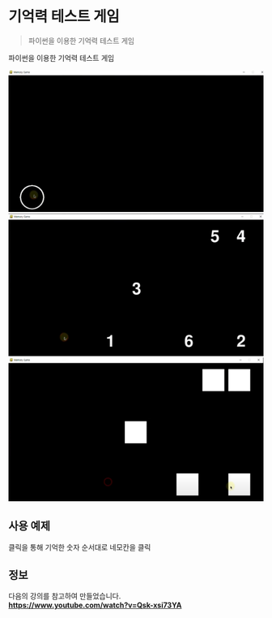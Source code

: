 # 기억력 테스트 게임

> 파이썬을 이용한 기억력 테스트 게임

파이썬을 이용한 기억력 테스트 게임

![](main1.png)
![](main2.png)
![](main3.png)

## 사용 예제

클릭을 통해 기억한 숫자 순서대로 네모칸을 클릭

## 정보

다음의 강의를 참고하여 만들었습니다.  
**https://www.youtube.com/watch?v=Qsk-xsi73YA**
